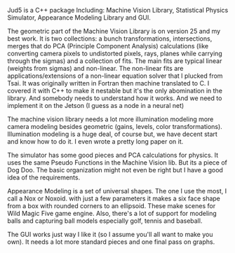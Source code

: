 Jud5 is a C++ package Including: Machine Vision Library, Statistical Physics Simulator, Appearance Modeling Library and GUI.

The geometric part of the Machine Vision Library is on version 25 and my best work. It is two collections: a bunch transformations, intersections, merges that do PCA (Principle Component Analysis) calculations (like converting camera pixels to undistorted pixels, rays, planes while carrying through the sigmas) and a collection of fits. The main fits are typical linear (weights from sigmas) and non-linear. The non-linear fits are applications/extensions of a non-linear equation solver that I plucked from Tsai. It was originally written in Fortran then machine translated to C. I covered it with C++ to make it nestable but it's the only abomination in the library. And somebody needs to understand how it works. And we need to implement it on the Jetson (I guess as a node in a neural net)

The machine vision library needs a lot more illumination modeling more camera modeling besides geometric (gains, levels, color transformations).
Illumination modeling is a huge deal, of course but, we have decent start and know how to do it. I even wrote a pretty long paper on it.

The simulator has some good pieces and PCA calculations for physics. It uses the same Pseudo Functions in the Machine Vision lib. But its a piece of Dog Doo. The basic organization might not even be right but I have a good idea of the requirements.

Appearance Modeling is a set of universal shapes. The one I use the most, I call a Nox or Noxoid. with just a few parameters it makes a six face shape from a box with rounded corners to an ellipsoid. These make scenes for Wild Magic Five game engine. Also, there's a lot of support for modeling balls and capturing ball models especially golf, tennis and baseball.

The GUI works just way I like it (so I assume you'll all want to make you own). It needs a lot more standard pieces and one final pass on graphs.



